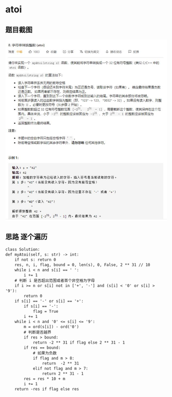 # atoi

## 题目截图
 ![](atoi.jpg)

## 思路 逐个遍历

    class Solution:
    def myAtoi(self, s: str) -> int:
        if not s: return 0
        res, n, i, flag, bound = 0, len(s), 0, False, 2 ** 31 // 10
        while i < n and s[i] == ' ':
            i += 1
        # 判断 i 是否超出范围或者首个非空格为字母
        if i >= n or s[i] not in ['+', '-'] and (s[i] < '0' or s[i] > '9'):
            return 0
        if s[i] == '-' or s[i] == '+':
            if s[i] == '-':
                flag = True
            i += 1
        while i < n and '0' <= s[i] <= '9':
            m = ord(s[i]) - ord('0')
            # 判断是否越界
            if res > bound:
                return -2 ** 31 if flag else 2 ** 31 - 1
            if res == bound:
                # 如果为负数
                if flag and m > 8:
                    return  -2 ** 31
                elif not flag and m > 7:
                    return 2 ** 31 - 1
            res = res * 10 + m
            i += 1
        return -res if flag else res


